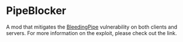 # PipeBlocker

A mod that mitigates the [BleedingPipe](...) vulnerability on both clients and servers.
For more information on the exploit, please check out the link.